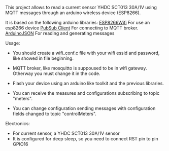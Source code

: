 This project allows to read a current sensor YHDC SCT013 30A/1V using MQTT messages through an arduino wireless device (ESP8266).


It is based on the following arduino libraries:
[ESP8266Wifi]() For use an esp8266 device
[PubSub Client](https://github.com/knolleary/pubsubclient) For connecting to MQTT broker.
[ArduinoJSON]() For reading and generating messages


Usage:

 * You should create a wifi_conf.c file with your wifi essid and password, like showed in file beginning.
 * MQTT broker, like mosquitto is suppoused to be in wifi gateway. Otherway you must change it in the code.
 * Flash your device using an arduino like toolkit and the previous libraries.

 * You can receive the measures and configurations subscribing to topic "meters".
 * You can change configuration sending messages with configuration fields changed to topic "controlMeters".


Electronics:

 * For current sensor, a YHDC SCT013 30A/1V sensor
 * It is configured for deep sleep, so you need to connect RST pin to pin GPIO16


